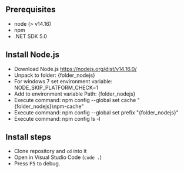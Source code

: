 ## Prerequisites 

- node (> v14.16)
- npm 
- .NET SDK 5.0

## Install Node.js

- Download Node.js https://nodejs.org/dist/v14.16.0/
- Unpack to folder: {folder_nodejs}
- For windows 7 set environment variable: NODE_SKIP_PLATFORM_CHECK=1
- Add to environment variable Path: {folder_nodejs}
- Execute command: npm config --global set cache "{folder_nodejs}\\npm-cache"
- Execute command: npm config --global set prefix "{folder_nodejs}"
- Execute command: npm config ls -l

## Install steps

- Clone repository and `cd` into it
- Open in Visual Studio Code (`code .`)
- Press <kbd>F5</kbd> to debug.
